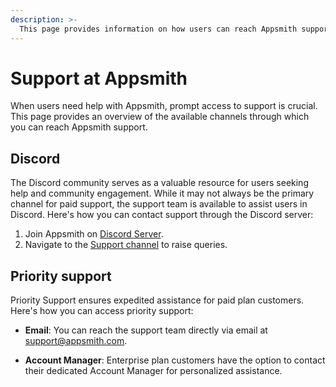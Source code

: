 ```yaml
---
description: >-
  This page provides information on how users can reach Appsmith support.
---
```


# Support at Appsmith

When users need help with Appsmith, prompt access to support is crucial. This page provides an overview of the available channels through which you can reach Appsmith support.

## Discord

The Discord community serves as a valuable resource for users seeking help and community engagement. While it may not always be the primary channel for paid support, the support team is available to assist users in Discord. Here's how you can contact support through the Discord server:

1. Join Appsmith on [Discord Server](https://discord.com/invite/rBTTVJp).
2. Navigate to the [Support channel](https://discord.com/channels/725602949748752515/1006426744129069096) to raise queries.


## Priority support

Priority Support ensures expedited assistance for paid plan customers. Here's how you can access priority support:

- **Email**: You can reach the support team directly via email at [support@appsmith.com](mailto:support@appsmith.com).

- **Account Manager**: Enterprise plan customers have the option to contact their dedicated Account Manager for personalized assistance.
